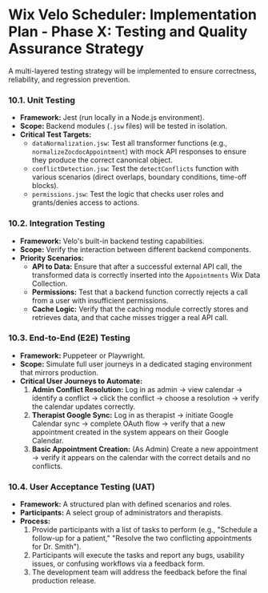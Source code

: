 # Wix Velo Scheduler: Implementation Plan - Phase X: Testing and Quality Assurance Strategy

A multi-layered testing strategy will be implemented to ensure correctness, reliability, and regression prevention.

### 10.1. Unit Testing

-   **Framework:** Jest (run locally in a Node.js environment).
-   **Scope:** Backend modules (`.jsw` files) will be tested in isolation.
-   **Critical Test Targets:**
    -   `dataNormalization.jsw`: Test all transformer functions (e.g., `normalizeZocdocAppointment`) with mock API responses to ensure they produce the correct canonical object.
    -   `conflictDetection.jsw`: Test the `detectConflicts` function with various scenarios (direct overlaps, boundary conditions, time-off blocks).
    -   `permissions.jsw`: Test the logic that checks user roles and grants/denies access to actions.

### 10.2. Integration Testing

-   **Framework:** Velo's built-in backend testing capabilities.
-   **Scope:** Verify the interaction between different backend components.
-   **Priority Scenarios:**
    -   **API to Data:** Ensure that after a successful external API call, the transformed data is correctly inserted into the `Appointments` Wix Data Collection.
    -   **Permissions:** Test that a backend function correctly rejects a call from a user with insufficient permissions.
    -   **Cache Logic:** Verify that the caching module correctly stores and retrieves data, and that cache misses trigger a real API call.

### 10.3. End-to-End (E2E) Testing

-   **Framework:** Puppeteer or Playwright.
-   **Scope:** Simulate full user journeys in a dedicated staging environment that mirrors production.
-   **Critical User Journeys to Automate:**
    1.  **Admin Conflict Resolution:** Log in as admin -> view calendar -> identify a conflict -> click the conflict -> choose a resolution -> verify the calendar updates correctly.
    2.  **Therapist Google Sync:** Log in as therapist -> initiate Google Calendar sync -> complete OAuth flow -> verify that a new appointment created in the system appears on their Google Calendar.
    3.  **Basic Appointment Creation:** (As Admin) Create a new appointment -> verify it appears on the calendar with the correct details and no conflicts.

### 10.4. User Acceptance Testing (UAT)

-   **Framework:** A structured plan with defined scenarios and roles.
-   **Participants:** A select group of administrators and therapists.
-   **Process:**
    1.  Provide participants with a list of tasks to perform (e.g., "Schedule a follow-up for a patient," "Resolve the two conflicting appointments for Dr. Smith").
    2.  Participants will execute the tasks and report any bugs, usability issues, or confusing workflows via a feedback form.
    3.  The development team will address the feedback before the final production release.
